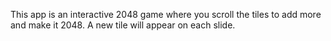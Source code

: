 This app is an interactive 2048 game where you scroll the tiles to add more and make it 2048. A new tile will appear on each slide.
